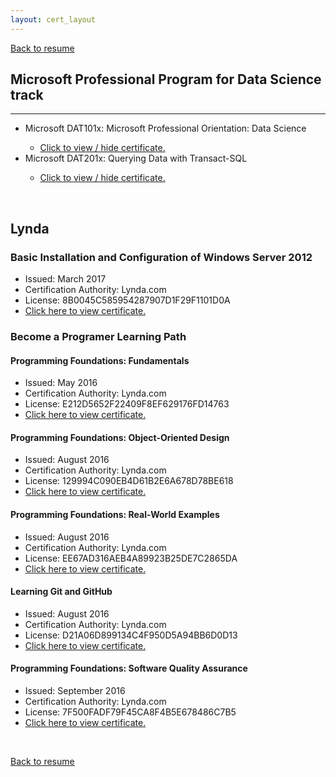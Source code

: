 ```yaml
---
layout: cert_layout
---
```


<script type="text/javascript">
    function toggle_visibility(Id) {
        var e = document.getElementById(Id);
        if(e.style.display == 'block')
            e.style.display = 'none';
        else
            e.style.display = 'block';
    }
</script>

[Back to resume](resume)

## Microsoft Professional Program for Data Science track
* * *
<ul>
    <li>Microsoft DAT101x: Microsoft Professional Orientation: Data Science </li>
        <ul>
            <li><a href="#" onclick="toggle_visibility('DAT101x');">Click to view / hide certificate.</a></li>
            <div id="DAT101x" style="display:none;">
                <li>Issued: June 24, 2017</li>
                <li>Certification Authority: Microsoft</li>
                <li>License: 55ba0b41093d4d89b2d13e1a89c0de49</li>
                <object data="/PDFs/Certs/DAT101x.pdf" type="application/pdf" width="700px" height="490px">
                    <embed src="/PDFs/Certs/DAT101x.pdf">This browser does not support PDFs. Please download the PDF to view it: <a href="/PDFs/Certs/DAT101x.pdf">Download PDF</a>.</p>
                    </embed>
                </object>
            </div>
        </ul>
    <li>Microsoft DAT201x: Querying Data with Transact-SQL</li>
        <ul>
            <li><a href="#" onclick="toggle_visibility('DAT201x');">Click to view / hide certificate.</a></li>
            <div id="DAT201x" style="display:none;">
                <li>Issued: December 19, 2017</li>
                <li>Certification Authority: Microsoft</li>
                <li>License: fb361bd279644326a379948d73b1047a</li>
                <object data="/PDFs/Certs/DAT201x.pdf" type="application/pdf" width="700px" height="490px">
                    <embed src="/PDFs/Certs/DAT201x.pdf">This browser does not support PDFs. Please download the PDF to view it: <a href="/PDFs/Certs/DAT201x.pdf">Download PDF</a>.</p>
                    </embed>
                </object>
            </div>
        </ul>
</ul>

<br>

## Lynda

### Basic Installation and Configuration of Windows Server 2012

* Issued: March 2017
* Certification Authority: Lynda.com
* License: 8B0045C585954287907D1F29F1101D0A
* <a href="#" onclick="toggle_visibility('WinSer12');">Click here to view certificate.</a>

<div id="WinSer12" style="display:none;">
    <object data="/PDFs/Certs/WindowsServer2012_InstallationandConfiguration.pdf" type="application/pdf" width="700px" height="515px">
        <embed src="/PDFs/Certs/WindowsServer2012_InstallationandConfiguration.pdf">This browser does not support PDFs. Please download the PDF to view it: <a href="/PDFs/Certs/WindowsServer2012_InstallationandConfiguration.pdf">Download PDF</a>.</p>
        </embed>
    </object>
</div>

### Become a Programer Learning Path

#### Programming Foundations: Fundamentals

* Issued: May 2016
* Certification Authority: Lynda.com
* License: E212D5652F22409F8EF629176FD14763
* <a href="#" onclick="toggle_visibility('Fundamentals');">Click here to view certificate.</a>

<div id="Fundamentals" style="display:none;">
    <object data="/PDFs/Certs/ProgrammingFoundations_Fundamentals.pdf" type="application/pdf" width="700px" height="515px">
        <embed src="/PDFs/Certs/ProgrammingFoundations_Fundamentals.pdf">This browser does not support PDFs. Please download the PDF to view it: <a href="/PDFs/Certs/ProgrammingFoundations_Fundamentals.pdf">Download PDF</a>.</p>
        </embed>
    </object>
</div>

#### Programming Foundations: Object-Oriented Design

* Issued: August 2016
* Certification Authority: Lynda.com
* License: 129994C090EB4D61B2E6A678D78BE618
* <a href="#" onclick="toggle_visibility('OOD');">Click here to view certificate.</a>

<div id="OOD" style="display:none;">
    <object data="/PDFs/Certs/ProgrammingFoundations_Object-OrientedDesign.pdf" type="application/pdf" width="700px" height="515px">
        <embed src="/PDFs/Certs/ProgrammingFoundations_Object-OrientedDesign.pdf">This browser does not support PDFs. Please download the PDF to view it: <a href="/PDFs/Certs/ProgrammingFoundations_Object-OrientedDesign.pdf">Download PDF</a>.</p>
        </embed>
    </object>
</div>

#### Programming Foundations: Real-World Examples

* Issued: August 2016
* Certification Authority: Lynda.com
* License: EE67AD316AEB4A89923B25DE7C2865DA
* <a href="#" onclick="toggle_visibility('RealWorld');">Click here to view certificate.</a>

<div id="RealWorld" style="display:none;">
    <object data="/PDFs/Certs/ProgrammingFoundations_Real-WorldExamples.pdf" type="application/pdf" width="700px" height="515px">
        <embed src="/PDFs/Certs/ProgrammingFoundations_Real-WorldExamples.pdf">This browser does not support PDFs. Please download the PDF to view it: <a href="/PDFs/Certs/ProgrammingFoundations_Real-WorldExamples.pdf">Download PDF</a>.</p>
        </embed>
    </object>
</div>

#### Learning Git and GitHub

* Issued: August 2016
* Certification Authority: Lynda.com
* License: D21A06D899134C4F950D5A94BB6D0D13
* <a href="#" onclick="toggle_visibility('Git');">Click here to view certificate.</a>

<div id="Git" style="display:none;">
    <object data="/PDFs/Certs/LearningGitandGitHub.pdf" type="application/pdf" width="700px" height="515px">
        <embed src="/PDFs/Certs/LearningGitandGitHub.pdf">This browser does not support PDFs. Please download the PDF to view it: <a href="/PDFs/Certs/LearningGitandGitHub.pdf">Download PDF</a>.</p>
        </embed>
    </object>
</div>

#### Programming Foundations: Software Quality Assurance 

* Issued: September 2016
* Certification Authority: Lynda.com
* License: 7F500FADF79F45CA8F4B5E678486C7B5
* <a href="#" onclick="toggle_visibility('SQA');">Click here to view certificate.</a>

<div id="SQA" style="display:none;">
    <object data="/PDFs/Certs/ProgrammingFoundations_SoftwareQualityAssurance.pdf" type="application/pdf" width="700px" height="515px">
        <embed src="/PDFs/Certs/ProgrammingFoundations_SoftwareQualityAssurance.pdf">This browser does not support PDFs. Please download the PDF to view it: <a href="/PDFs/Certs/ProgrammingFoundations_SoftwareQualityAssurance.pdf">Download PDF</a>.</p>
        </embed>
    </object>
</div><br>

[Back to resume](resume)
